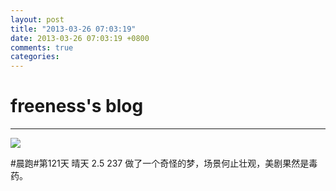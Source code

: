 ```yaml
---
layout: post
title: "2013-03-26 07:03:19"
date: 2013-03-26 07:03:19 +0800
comments: true
categories: 
---
```


# freeness's blog

----------

![](http://okqmqrbgo.bkt.clouddn.com/201303260703191.jpg)

>
\#晨跑\#第121天 晴天 2.5 237 做了一个奇怪的梦，场景何止壮观，美剧果然是毒药。